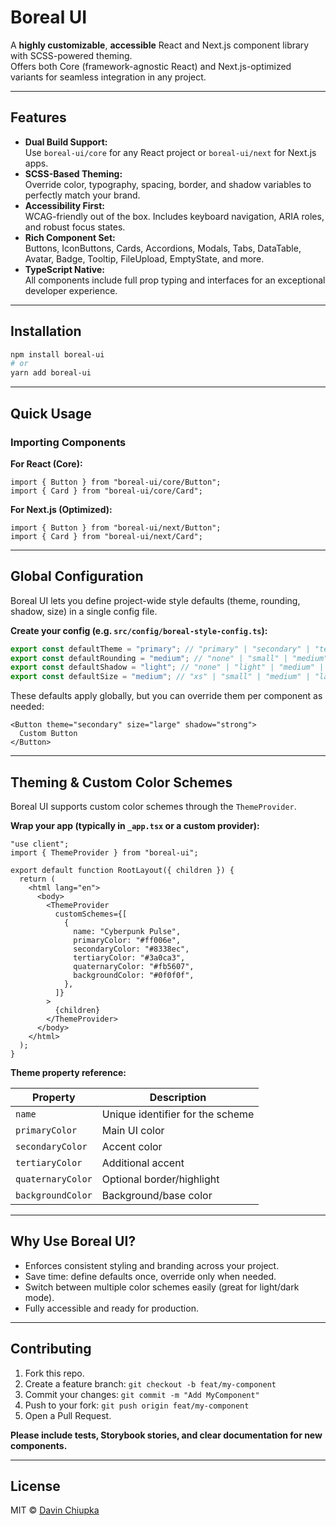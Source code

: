 # Boreal UI

A **highly customizable**, **accessible** React and Next.js component library with SCSS-powered theming.  
Offers both Core (framework-agnostic React) and Next.js-optimized variants for seamless integration in any project.

---

## Features

- **Dual Build Support:**  
  Use `boreal-ui/core` for any React project or `boreal-ui/next` for Next.js apps.
- **SCSS-Based Theming:**  
  Override color, typography, spacing, border, and shadow variables to perfectly match your brand.
- **Accessibility First:**  
  WCAG-friendly out of the box. Includes keyboard navigation, ARIA roles, and robust focus states.
- **Rich Component Set:**  
  Buttons, IconButtons, Cards, Accordions, Modals, Tabs, DataTable, Avatar, Badge, Tooltip, FileUpload, EmptyState, and more.
- **TypeScript Native:**  
  All components include full prop typing and interfaces for an exceptional developer experience.

---

## Installation

```bash
npm install boreal-ui
# or
yarn add boreal-ui
```

---

## Quick Usage

### Importing Components

**For React (Core):**

```tsx
import { Button } from "boreal-ui/core/Button";
import { Card } from "boreal-ui/core/Card";
```

**For Next.js (Optimized):**

```tsx
import { Button } from "boreal-ui/next/Button";
import { Card } from "boreal-ui/next/Card";
```

---

## Global Configuration

Boreal UI lets you define project-wide style defaults (theme, rounding, shadow, size) in a single config file.

**Create your config (e.g. `src/config/boreal-style-config.ts`):**

```ts
export const defaultTheme = "primary"; // "primary" | "secondary" | "tertiary" |"quaternary"
export const defaultRounding = "medium"; // "none" | "small" | "medium" | "large" | "full"
export const defaultShadow = "light"; // "none" | "light" | "medium" | "strong" | "intense"
export const defaultSize = "medium"; // "xs" | "small" | "medium" | "large" | "xl"
```

These defaults apply globally, but you can override them per component as needed:

```tsx
<Button theme="secondary" size="large" shadow="strong">
  Custom Button
</Button>
```

---

## Theming & Custom Color Schemes

Boreal UI supports custom color schemes through the `ThemeProvider`.

**Wrap your app (typically in `_app.tsx` or a custom provider):**

```tsx
"use client";
import { ThemeProvider } from "boreal-ui";

export default function RootLayout({ children }) {
  return (
    <html lang="en">
      <body>
        <ThemeProvider
          customSchemes={[
            {
              name: "Cyberpunk Pulse",
              primaryColor: "#ff006e",
              secondaryColor: "#8338ec",
              tertiaryColor: "#3a0ca3",
              quaternaryColor: "#fb5607",
              backgroundColor: "#0f0f0f",
            },
          ]}
        >
          {children}
        </ThemeProvider>
      </body>
    </html>
  );
}
```

**Theme property reference:**

| Property          | Description                      |
| ----------------- | -------------------------------- |
| `name`            | Unique identifier for the scheme |
| `primaryColor`    | Main UI color                    |
| `secondaryColor`  | Accent color                     |
| `tertiaryColor`   | Additional accent                |
| `quaternaryColor` | Optional border/highlight        |
| `backgroundColor` | Background/base color            |

---

## Why Use Boreal UI?

- Enforces consistent styling and branding across your project.
- Save time: define defaults once, override only when needed.
- Switch between multiple color schemes easily (great for light/dark mode).
- Fully accessible and ready for production.

---

## Contributing

1. Fork this repo.
2. Create a feature branch: `git checkout -b feat/my-component`
3. Commit your changes: `git commit -m "Add MyComponent"`
4. Push to your fork: `git push origin feat/my-component`
5. Open a Pull Request.

**Please include tests, Storybook stories, and clear documentation for new components.**

---

## License

MIT © [Davin Chiupka](https://davinchiupka.com)

